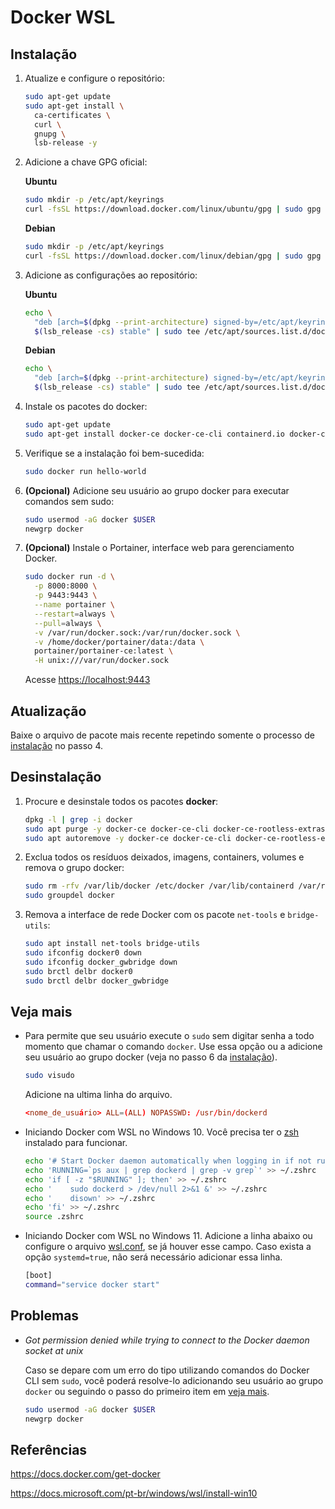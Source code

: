 # Docker WSL

## Instalação

1. Atualize e configure o repositório:

    ```sh
    sudo apt-get update
    sudo apt-get install \
      ca-certificates \
      curl \
      gnupg \
      lsb-release -y
    ```

2. Adicione a chave GPG oficial:

    **Ubuntu**

    ```sh
    sudo mkdir -p /etc/apt/keyrings
    curl -fsSL https://download.docker.com/linux/ubuntu/gpg | sudo gpg --dearmor -o /etc/apt/keyrings/docker.gpg
    ```

    **Debian**

    ```sh
    sudo mkdir -p /etc/apt/keyrings
    curl -fsSL https://download.docker.com/linux/debian/gpg | sudo gpg --dearmor -o /etc/apt/keyrings/docker.gpg
    ```

3. Adicione as configurações ao repositório:

    **Ubuntu**

    ```sh
    echo \
      "deb [arch=$(dpkg --print-architecture) signed-by=/etc/apt/keyrings/docker.gpg] https://download.docker.com/linux/ubuntu \
      $(lsb_release -cs) stable" | sudo tee /etc/apt/sources.list.d/docker.list > /dev/null
    ```

    **Debian**

    ```sh
    echo \
      "deb [arch=$(dpkg --print-architecture) signed-by=/etc/apt/keyrings/docker.gpg] https://download.docker.com/linux/debian \
      $(lsb_release -cs) stable" | sudo tee /etc/apt/sources.list.d/docker.list > /dev/null
    ```

4. Instale os pacotes do docker:

    ```sh
    sudo apt-get update
    sudo apt-get install docker-ce docker-ce-cli containerd.io docker-compose-plugin -y
    ```

5. Verifique se a instalação foi bem-sucedida:

    ```sh
    sudo docker run hello-world
    ```

6. **(Opcional)** Adicione seu usuário ao grupo docker para executar comandos sem sudo:

    ```sh
    sudo usermod -aG docker $USER
    newgrp docker
    ```

7. **(Opcional)** Instale o Portainer, interface web para gerenciamento Docker.

    ```sh
    sudo docker run -d \
      -p 8000:8000 \
      -p 9443:9443 \
      --name portainer \
      --restart=always \
      --pull=always \
      -v /var/run/docker.sock:/var/run/docker.sock \
      -v /home/docker/portainer/data:/data \
      portainer/portainer-ce:latest \
      -H unix:///var/run/docker.sock
    ```

    Acesse <https://localhost:9443>

## Atualização

Baixe o arquivo de pacote mais recente repetindo somente o processo de [instalação](#instalação) no passo 4.

## Desinstalação

1. Procure e desinstale todos os pacotes **docker**:

    ```sh
    dpkg -l | grep -i docker
    sudo apt purge -y docker-ce docker-ce-cli docker-ce-rootless-extras docker-compose-plugin docker-scan-plugin
    sudo apt autoremove -y docker-ce docker-ce-cli docker-ce-rootless-extras docker-compose-plugin docker-scan-plugin
    ```

2. Exclua todos os resíduos deixados, imagens, containers, volumes e remova o grupo docker:

    ```sh
    sudo rm -rfv /var/lib/docker /etc/docker /var/lib/containerd /var/run/docker.sock /etc/apt/keyrings/docker.gpg
    sudo groupdel docker
    ```

3. Remova a interface de rede Docker com os pacote `net-tools` e `bridge-utils`:

    ```sh
    sudo apt install net-tools bridge-utils
    sudo ifconfig docker0 down
    sudo ifconfig docker_gwbridge down
    sudo brctl delbr docker0
    sudo brctl delbr docker_gwbridge
    ```

## Veja mais

- Para permite que seu usuário execute o `sudo` sem digitar senha a todo momento que chamar o comando `docker`. Use essa opção ou a adicione seu usuário ao grupo docker (veja no passo 6 da [instalação](#instalação)).

    ```sh
    sudo visudo
    ```

    Adicione na ultima linha do arquivo.

    ```conf
    <nome_de_usuário> ALL=(ALL) NOPASSWD: /usr/bin/dockerd
    ```

- Iniciando Docker com WSL no Windows 10. Você precisa ter o [zsh](/zsh.md) instalado para funcionar.

    ```sh
    echo '# Start Docker daemon automatically when logging in if not running.' >> ~/.zshrc
    echo 'RUNNING=`ps aux | grep dockerd | grep -v grep`' >> ~/.zshrc
    echo 'if [ -z "$RUNNING" ]; then' >> ~/.zshrc
    echo '    sudo dockerd > /dev/null 2>&1 &' >> ~/.zshrc
    echo '    disown' >> ~/.zshrc
    echo 'fi' >> ~/.zshrc
    source .zshrc
    ```

- Iniciando Docker com WSL no Windows 11. Adicione a linha abaixo ou configure o arquivo [wsl.conf](/README.md/#local), se já houver esse campo. Caso exista a opção `systemd=true`, não será necessário adicionar essa linha.

    ```sh
    [boot]
    command="service docker start"
    ```

## Problemas

- *Got permission denied while trying to connect to the Docker daemon socket at unix*

    Caso se depare com um erro do tipo utilizando comandos do Docker CLI sem `sudo`, você poderá resolve-lo adicionando seu usuário ao grupo `docker` ou seguindo o passo do primeiro item em [veja mais](#veja-mais).

    ```sh
    sudo usermod -aG docker $USER
    newgrp docker
    ```

## Referências

<https://docs.docker.com/get-docker>

<https://docs.microsoft.com/pt-br/windows/wsl/install-win10>
